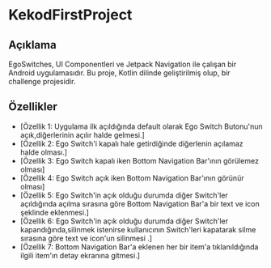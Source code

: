 # KekodFirstProject

## Açıklama

EgoSwitches, UI Componentleri ve Jetpack Navigation ile çalışan  bir Android uygulamasıdır.
Bu proje, Kotlin dilinde geliştirilmiş olup, bir challenge projesidir.

## Özellikler

- [Özellik 1: Uygulama ilk açıldığında default olarak Ego Switch Butonu'nun açık,diğerlerinin açılır halde gelmesi.]
- [Özellik 2: Ego Switch'i kapalı hale getirdiğinde diğerlenin açılamaz halde olması.]
- [Özellik 3: Ego Switch kapalı iken Bottom Navigation Bar'ının görülemez olması]
- [Özellik 4: Ego Switch açık iken Bottom Navigation Bar'ının görünür olması]
- [Özellik 5: Ego Switch'in açık olduğu durumda diğer Switch'ler açıldığında açılma sırasına göre Bottom Navigation Bar'a bir text ve icon şeklinde eklenmesi.]
- [Özellik 6: Ego Switch'in açık olduğu durumda diğer Switch'ler kapandığında,silinmek istenirse kullanıcının Switch'leri kapatarak silme sırasına göre text ve icon'un silinmesi .]
- [Özellik 7: Bottom Navigation Bar'a eklenen her bir item'a tıklanıldığında ilgili item'ın detay ekranına gitmesi.]
